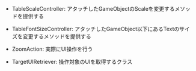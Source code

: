 - TableScaleController: アタッチしたGameObjectのScaleを変更するメソッドを提供する
- TableFontSizeController: アタッチしたGameObject以下にあるTextのサイズを変更するメソッドを提供する

- ZoomAction: 実際にUI操作を行う
- TargetUIRetriever: 操作対象のUIを取得するクラス
